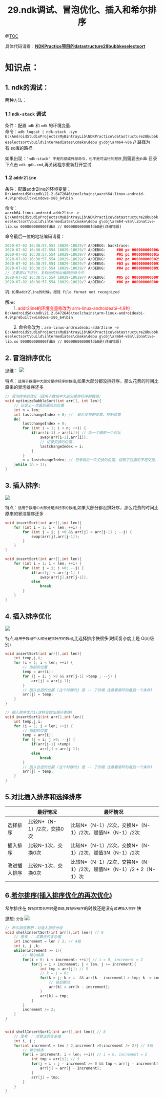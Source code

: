 # <center>29.ndk调试、冒泡优化、插入和希尔排序<center>
@[TOC](数据结构和算法)

具体代码请看：**[NDKPractice项目的datastructure28bubbkeselectsort](https://github.com/EastUp/NDKPractice/tree/master/datastructure28bubbleselectsort)**

# 知识点：

## 1. ndk的调试：

两种方法：

###  1.1 `ndk-stack` 调试

条件：配置 `adb` 和 `ndk` 的环境变量.  
命令：`adb logcat | ndk-stack -sym E:\AndroidStudioProjects\MyBintrayLib\NDKPractice\datastructure28bubbkeselectsort\build\intermediates\cmake\debu
g\obj\arm64-v8a` // 路径为有.so库的路径

如果出现：`'ndk-stack' 不是内部或外部命令，也不是可运行的程序`,则需要去ndk 目录下点击 `ndk-gdb.cmd`,再关闭程序重新打开尝试


### 1.2 `addr2line`
条件：配置addr2line的环境变量：  
`D:\AndroidSdk\ndk\21.2.6472646\toolchains\aarch64-linux-android-4.9\prebuilt\windows-x86_64\bin`

命令：  
`aarch64-linux-android-addr2line -e E:\AndroidStudioProjects\MyBintrayLib\NDKPractice\datastructure28bubbkeselectsort\build\intermediates\cmake\debu
g\obj\arm64-v8a\libnative-lib.so 000000000000fdb8 // 000000000000fdb8是(详细错误)
`

命令最后一位的地址编码请看：
```c++
2020-07-02 16:38:57.553 18029-18029/? A/DEBUG: backtrace:
2020-07-02 16:38:57.554 18029-18029/? A/DEBUG:     #00 pc 000000000006a784  /system/lib64/libc.so (tgkill+8)
2020-07-02 16:38:57.554 18029-18029/? A/DEBUG:     #01 pc 000000000001db50  /system/lib64/libc.so (abort+88)
2020-07-02 16:38:57.554 18029-18029/? A/DEBUG:     #02 pc 000000000002532c  /system/lib64/libc.so (__libc_fatal+116)
2020-07-02 16:38:57.554 18029-18029/? A/DEBUG:     #03 pc 0000000000091c6c  /system/lib64/libc.so (ifree+812)
2020-07-02 16:38:57.554 18029-18029/? A/DEBUG:     #04 pc 0000000000091eec  /system/lib64/libc.so (je_free+120)
// 主要是以下这行，复制他的地址编码到命令中
2020-07-02 16:38:57.554 18029-18029/? A/DEBUG:     #05 pc 000000000000fdb8  /data/app/com.east.datastructure28bubbkeselectsort-Rq_huZaLg_y9lQEFGFjFuw==/lib/arm64/libnative-lib.so (Java_com_east_datastructure28bubbkeselectsort_MainActivity_stringFromJNI+192)
2020-07-02 16:38:57.554 18029-18029/? A/DEBUG:     #06 pc 000000000000f09c  /data/app/com.east.datastructure28bubbkeselectsort-Rq_huZaLg_y9lQEFGFjFuw==/oat/arm64/base.odex (offset 0xf000)

```

坑: `如果addr2line的时候，报错 File format not recognized`

解决:  
　　1. <font color=red>addr2line的环境变量修改为 arm-linux-androideabi-4.9的：</font>`D:\AndroidSdk\ndk\21.2.6472646\toolchains\arm-linux-androideabi-4.9\prebuilt\windows-x86_64\bin`

　　2. 命令修改为：`arm-linux-androideabi-addr2line -e E:\AndroidStudioProjects\MyBintrayLib\NDKPractice\datastructure28bubbkeselectsort\build\intermediates\cmake\debu
g\obj\arm64-v8a\libnative-lib.so 000000000000fdb8 // 000000000000fdb8是(详细错误)`

## 2. 冒泡排序优化

思维：
![](../pic/冒泡排序优化.png)

特点：`适用于数组中大部分是排好序的数组`,如果大部分都没排好序，那么花费的时间比原来的冒泡排序还多

```c++
// 冒泡排序的优化（适用于数组中大部分是排好序的数组）
void optimizeBubbleSort(int arr[], int len){
    // 记录上一次最后遍历的位置
    int n = len;
    int lastchangeIndex = 0; //  最后交换的位置，控制位置
    do{
        lastchangeIndex = 0;
        for (int i = 1; i < n; ++i) {
            if(arr[i-1] > arr[i]){ // 后一个跟前一个对比
                swap(arr[i-1],arr[i]);
                // 记录交换的位置，
                lastchangeIndex = i;
            }
        }
        n = lastchangeIndex; // 记录最后一次交换的位置，证明了后面的不用交换，顺序是对的，可以避免下次循环的判断
    }while (n > 1);
}
```

## 3. 插入排序:

![](../pic/插入排序.png)

特点：`适用于数组中大部分是排好序的数组`,如果大部分都没排好序，那么花费的时间比原来的冒泡排序还多

```c++
void insertSort(int arr[],int len){
    for (int i = 1; i < len; ++i) {
        for (int j = i; j >0 && arr[j] < arr[j-1] ; --j) {
            swap(arr[j],arr[j-1]);
        }
    }
}

void insertSort(int arr[],int len){
    for (int i = 1; i < len; ++i) {
        for (int j = i; j >0; --j) {
            if(arr[j] < arr[j-1] )
                swap(arr[j],arr[j-1]);
            else
                break;
        }
    }
}
```

## 4. 插入排序优化

![](../pic/插入排序优化.png)

特点:`适用于数组中大部分是排好序的数组`,比选择排序快很多(时间复杂度上是 O(n)级别)

```c++
void insertSort(int arr[],int len){
    int temp,j,i;
    for (i = 1; i < len; ++i) {
        // 当前的位置
        temp = arr[i];
        for (j = i; j >0 && arr[j-1] >temp ; --j) {
            arr[j] = arr[j-1];
        }
        // 插入合适的位置 (这个时候的j 是 -- 了的哦 注意看循环的最后一个条件)
        arr[j] = temp;
    }
}

// 插入排序优化1(这样会跳出循环更快)
void insertSort1(int arr[],int len){
    int temp,j,i;
    for (i = 1; i < len; ++i) {
        // 当前的位置
        temp = arr[i];
        for (j = i; j >0; --j) {
            if(arr[j-1] >temp)
                arr[j] = arr[j-1];
            else
                break;
        }
        // 插入合适的位置 (这个时候的j 是 -- 了的哦 注意看循环的最后一个条件)
        arr[j] = temp;
    }
}
```

## 5.对比插入排序和选择排序

| | 最好情况 | 最坏情况 |
| --------- | --------- | ------------- |
| 选择排序 | 比较N*（N-1）/2次，交换0次 | 比较N*（N-1）/2次，交换N*（N-1）/2次，赋值N*（N-1）/2次 |
| 插入排序 | 比较N-1次，交换0次 | 比较N*（N-1）/2次，交换N*（N-1）/2次，赋值3*N*（N-1）/2次 |
| 改进插入排序 | 比较N-1次，交换0次 | 比较N*（N-1）/2次，交换N*（N-1）/2次，赋值N*（N-1）/2 + 2（N-1）次 |

## 6.[希尔排序(插入排序优化的再次优化)](https://www.cnblogs.com/chengxiao/p/6104371.html)

希尔排序在 `数据非常无序时`是`首选`,`数据很有序`的时候还是没有`改进插入排序` 快

思想: `分治`
![](../pic/希尔排序.png)

```c++
// 希尔排序思想：对插入排序分组
void shellInsertSort(int arr[],int len){ // 8
    // 思考 ： 求算法的复杂度
    int increment = len / 2; // 4组
    int i, j ,k;
    while(increment >= 1){
        // 希尔排序
        for(i = 0; i < increment; ++i){ // i = 0, increment = 2
            for(j = i + increment; j < len; j += increment){
                int tmp = arr[j]; // 5
                // k = j = 6;
                for(k = j; k > i  && arr[k - increment] > tmp; k -= increment){
                    // 往后挪动
                    arr[k] = arr[k - increment];
                }
                arr[k] = tmp;
            }
        }
        increment /= 2;
    }
}


void shellInsertSort1(int arr[],int len){ // 8
    // 思考 ： 求算法的复杂度
    int i, j ;
    for(int increment = len / 2;increment >0;increment /= 2){ // 4组
        // 希尔排序
        for(i = increment; i < len; ++i){ // i = 0, increment = 2
            int tmp = arr[i]; // 5
            for(j = i ; j - increment >= 0 && tmp < arr[j - increment]; j -= increment){
                arr[j] = arr[j - increment];
            }
            arr[j] = tmp;
        }
    }
}

```























